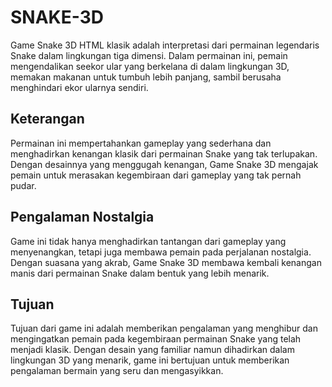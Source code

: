 # SNAKE-3D

Game Snake 3D HTML klasik adalah interpretasi dari permainan legendaris Snake dalam lingkungan tiga dimensi. Dalam permainan ini, pemain mengendalikan seekor ular yang berkelana di dalam lingkungan 3D, memakan makanan untuk tumbuh lebih panjang, sambil berusaha menghindari ekor ularnya sendiri. 

## Keterangan

Permainan ini mempertahankan gameplay yang sederhana dan menghadirkan kenangan klasik dari permainan Snake yang tak terlupakan. Dengan desainnya yang menggugah kenangan, Game Snake 3D mengajak pemain untuk merasakan kegembiraan dari gameplay yang tak pernah pudar.

## Pengalaman Nostalgia

Game ini tidak hanya menghadirkan tantangan dari gameplay yang menyenangkan, tetapi juga membawa pemain pada perjalanan nostalgia. Dengan suasana yang akrab, Game Snake 3D membawa kembali kenangan manis dari permainan Snake dalam bentuk yang lebih menarik.

## Tujuan

Tujuan dari game ini adalah memberikan pengalaman yang menghibur dan mengingatkan pemain pada kegembiraan permainan Snake yang telah menjadi klasik. Dengan desain yang familiar namun dihadirkan dalam lingkungan 3D yang menarik, game ini bertujuan untuk memberikan pengalaman bermain yang seru dan mengasyikkan.
